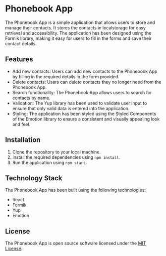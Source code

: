 # Phonebook App

The Phonebook App is a simple application that allows users to store and manage their contacts. It stores the contacts in localstorage for easy retrieval and accessibility. The application has been designed using the Formik library, making it easy for users to fill in the forms and save their contact details.

## Features

- Add new contacts: Users can add new contacts to the Phonebook App by filling in the required details in the form provided.
- Delete contacts: Users can delete contacts they no longer need from the Phonebook App.
- Search functionality: The Phonebook App allows users to search for contacts by name.
- Validation: The Yup library has been used to validate user input to ensure that only valid data is entered into the application.
- Styling: The application has been styled using the Styled Components of the Emotion library to ensure a consistent and visually appealing look and feel.

## Installation

1. Clone the repository to your local machine.
2. Install the required dependencies using `npm install`.
3. Run the application using `npm start`.

## Technology Stack

The Phonebook App has been built using the following technologies:

- React
- Formik
- Yup
- Emotion

## License

The Phonebook App is open source software licensed under the [MIT License](https://opensource.org/licenses/MIT).
